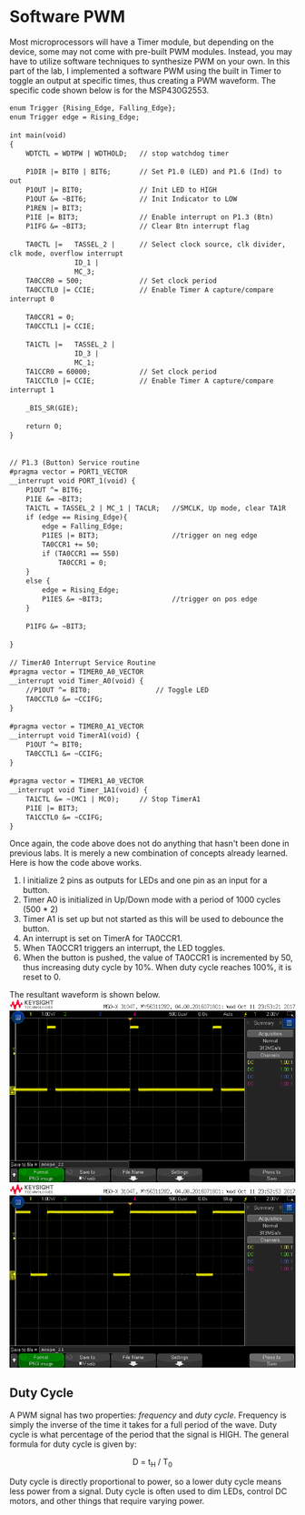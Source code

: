# Software PWM
Most microprocessors will have a Timer module, but depending on the device, some may not come with pre-built PWM modules. Instead, you may have to utilize software techniques to synthesize PWM on your own. In this part of the lab, I implemented a software PWM using the built in Timer to toggle an output at specific times, thus creating a PWM waveform. The specific code shown below is for the MSP430G2553.

```
enum Trigger {Rising_Edge, Falling_Edge};
enum Trigger edge = Rising_Edge;

int main(void)
{
	WDTCTL = WDTPW | WDTHOLD;	// stop watchdog timer
	
	P1DIR |= BIT0 | BIT6;		// Set P1.0 (LED) and P1.6 (Ind) to out
	P1OUT |= BIT0;				// Init LED to HIGH
	P1OUT &= ~BIT6;				// Init Indicator to LOW
	P1REN |= BIT3;
	P1IE |= BIT3;				// Enable interrupt on P1.3 (Btn)
	P1IFG &= ~BIT3;				// Clear Btn interrupt flag

	TA0CTL |=   TASSEL_2 |      // Select clock source, clk divider, clk mode, overflow interrupt
		        ID_1 |
		        MC_3;
	TA0CCR0 = 500;				// Set clock period
	TA0CCTL0 |= CCIE;			// Enable Timer A capture/compare interrupt 0

	TA0CCR1 = 0;
	TA0CCTL1 |= CCIE;

	TA1CTL |=	TASSEL_2 |
				ID_3 |
				MC_1;
	TA1CCR0 = 60000;			// Set clock period
	TA1CCTL0 |= CCIE;			// Enable Timer A capture/compare interrupt 1

	_BIS_SR(GIE);

	return 0;
}


// P1.3 (Button) Service routine
#pragma vector = PORT1_VECTOR
__interrupt void PORT_1(void) {
	P1OUT ^= BIT6;
	P1IE &= ~BIT3;
	TA1CTL = TASSEL_2 | MC_1 | TACLR;	//SMCLK, Up mode, clear TA1R
	if (edge == Rising_Edge){
		edge = Falling_Edge;
		P1IES |= BIT3;					//trigger on neg edge
		TA0CCR1 += 50;
		if (TA0CCR1 == 550)
			TA0CCR1 = 0;
	}
	else {
		edge = Rising_Edge;
		P1IES &= ~BIT3;					//trigger on pos edge
	}

	P1IFG &= ~BIT3;

}

// TimerA0 Interrupt Service Routine
#pragma vector = TIMER0_A0_VECTOR
__interrupt void Timer_A0(void) {
	//P1OUT ^= BIT0;				// Toggle LED
	TA0CCTL0 &= ~CCIFG;
}

#pragma vector = TIMER0_A1_VECTOR
__interrupt void TimerA1(void) {
	P1OUT ^= BIT0;
	TA0CCTL1 &= ~CCIFG;
}

#pragma vector = TIMER1_A0_VECTOR
__interrupt void Timer_1A1(void) {
	TA1CTL &= ~(MC1 | MC0); 	// Stop TimerA1
	P1IE |= BIT3;
	TA1CCTL0 &= ~CCIFG;
}
```

Once again, the code above does not do anything that hasn't been done in previous labs. It is merely a new combination of concepts already learned. Here is how the code above works.
1. I initialize 2 pins as outputs for LEDs and one pin as an input for a button.
2. Timer A0 is initialized in Up/Down mode with a period of 1000 cycles (500 * 2)
3. Timer A1 is set up but not started as this will be used to debounce the button.
4. An interrupt is set on TimerA for TA0CCR1.
5. When TA0CCR1 triggers an interrupt, the LED toggles.
6. When the button is pushed, the value of TA0CCR1 is incremented by 50, thus increasing duty cycle by 10%. When duty cycle reaches 100%, it is reset to 0.

The resultant waveform is shown below.
![PWM Scope 1](https://github.com/RU09342/lab-4-timers-and-pwm-Llcoolsouder/blob/master/Software%20PWM/scope_PWM1.png)
![PWM Scope 2](https://github.com/RU09342/lab-4-timers-and-pwm-Llcoolsouder/blob/master/Software%20PWM/scope_PWM2.png)

## Duty Cycle
A PWM signal has two properties: _frequency_ and _duty cycle_. Frequency is simply the inverse of the time it takes for a full period of the wave. Duty cycle is what percentage of the period that the signal is HIGH. The general formula for duty cycle is given by:
<p align="center">
D = t<sub>H</sub> / T<sub>0</sub>
</p>
Duty cycle is directly proportional to power, so a lower duty cycle means less power from a signal. Duty cycle is often used to dim LEDs, control DC motors, and other things that require varying power.
